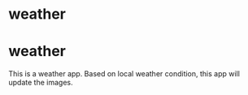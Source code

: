 ﻿# weather
# weather

This is a weather app. 
Based on local weather condition, this app will update the images.

